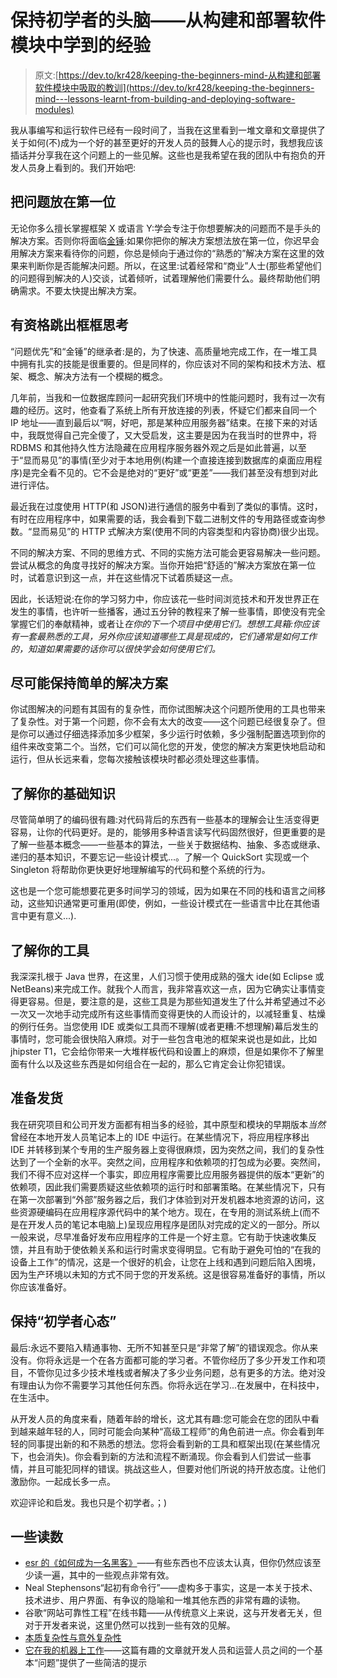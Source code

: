 # 保持初学者的头脑——从构建和部署软件模块中学到的经验

> 原文:[https://dev.to/kr428/keeping-the-beginners-mind-从构建和部署软件模块中吸取的教训](https://dev.to/kr428/keeping-the-beginners-mind---lessons-learnt-from-building-and-deploying-software-modules)

我从事编写和运行软件已经有一段时间了，当我在这里看到一堆文章和文章提供了关于如何(不)成为一个好的甚至更好的开发人员的鼓舞人心的提示时，我想我应该插话并分享我在这个问题上的一些见解。这些也是我希望在我的团队中有抱负的开发人员身上看到的。我们开始吧:

## 把问题放在第一位

无论你多么擅长掌握框架 X 或语言 Y:学会专注于你想要解决的问题而不是手头的解决方案。否则你将面临[金锤](https://en.wikipedia.org/wiki/Law_of_the_instrument):如果你把你的解决方案想法放在第一位，你迟早会用解决方案来看待你的问题，你总是倾向于通过你的“熟悉的”解决方案在这里的效果来判断你是否能解决问题。所以，在这里:试着经常和“商业”人士(那些希望他们的问题得到解决的人)交谈，试着倾听，试着理解他们需要什么。最终帮助他们明确需求。不要太快提出解决方案。

## 有资格跳出框框思考

“问题优先”和“金锤”的继承者:是的，为了快速、高质量地完成工作，在一堆工具中拥有扎实的技能是很重要的。但是同样的，你应该对不同的架构和技术方法、框架、概念、解决方法有一个模糊的概念。

几年前，当我和一位数据库顾问一起研究我们环境中的性能问题时，我有过一次有趣的经历。这时，他查看了系统上所有开放连接的列表，怀疑它们都来自同一个 IP 地址——直到最后以“啊，好吧，那是某种应用服务器”结束。在接下来的对话中，我既觉得自己完全傻了，又大受启发，这主要是因为在我当时的世界中，将 RDBMS 和其他持久性方法隐藏在应用程序服务器外观之后是如此普遍，以至于“显而易见”的事情(至少对于本地用例(构建一个直接连接到数据库的桌面应用程序)是完全看不见的。它不会是绝对的“更好”或“更差”——我们甚至没有想到对此进行评估。

最近我在过度使用 HTTP(和 JSON)进行通信的服务中看到了类似的事情。这时，有时在应用程序中，如果需要的话，我会看到下载二进制文件的专用路径或查询参数。“显而易见”的 HTTP 式解决方案(使用不同的内容类型和内容协商)很少出现。

不同的解决方案、不同的思维方式、不同的实施方法可能会更容易解决一些问题。尝试从概念的角度寻找好的解决方案。当你开始把“舒适的”解决方案放在第一位时，试着意识到这一点，并在这些情况下试着质疑这一点。

因此，长话短说:在你的学习努力中，你应该花一些时间浏览技术和开发世界正在发生的事情，也许听一些播客，通过五分钟的教程来了解一些事情，即使没有完全掌握它们的奉献精神，或者让*在你的下一个项目中使用它们。想想工具箱:你应该有一套最熟悉的工具，另外你应该知道哪些工具是现成的，它们通常是如何工作的，知道如果需要的话你可以很快学会如何使用它们。*

## 尽可能保持简单的解决方案

你试图解决的问题有其固有的复杂性，而你试图解决这个问题所使用的工具也带来了复杂性。对于第一个问题，你不会有太大的改变——这个问题已经很复杂了。但是你可以通过仔细选择添加多少框架，多少运行时依赖，多少强制配置选项到你的组件来改变第二个。当然，它们可以简化您的开发，使您的解决方案更快地启动和运行，但从长远来看，您每次接触该模块时都必须处理这些事情。

## 了解你的基础知识

尽管简单明了的编码很有趣:对代码背后的东西有一些基本的理解会让生活变得更容易，让你的代码更好。是的，能够用多种语言读写代码固然很好，但更重要的是了解一些基本概念——一些基本的算法，一些关于数据结构、抽象、多态或继承、递归的基本知识，不要忘记一些设计模式...。了解一个 QuickSort 实现或一个 Singleton 将帮助你更快更好地理解编写的代码和整个系统的行为。

这也是一个您可能想要花更多时间学习的领域，因为如果在不同的栈和语言之间移动，这些知识通常更可重用(即使，例如，一些设计模式在一些语言中比在其他语言中更有意义...).

## 了解你的工具

我深深扎根于 Java 世界，在这里，人们习惯于使用成熟的强大 ide(如 Eclipse 或 NetBeans)来完成工作。就我个人而言，我非常喜欢这一点，因为它确实让事情变得更容易。但是，要注意的是，这些工具是为那些知道发生了什么并希望通过不必一次又一次地手动完成所有这些事情而变得更快的人而设计的，以减轻重复、枯燥的例行任务。当您使用 IDE 或类似工具而不理解(或者更糟:不想理解)幕后发生的事情时，您可能会很快陷入麻烦。对于一些包含电池的框架来说也是如此，比如 jhipster T1，它会给你带来一大堆样板代码和设置上的麻烦，但是如果你不了解里面有什么以及这些东西是如何组合在一起的，那么它肯定会让你犯错误。

## 准备发货

我在研究项目和公司开发方面都有相当多的经验，其中原型和模块的早期版本*当然*曾经在本地开发人员笔记本上的 IDE 中运行。在某些情况下，将应用程序移出 IDE 并转移到某个专用的生产服务器上变得很麻烦，因为突然之间，我们的复杂性达到了一个全新的水平。突然之间，应用程序和依赖项的打包成为必要。突然间，我们不得不应对这样一个事实，即应用程序需要比应用服务器提供的版本“更新”的依赖项，因此我们需要质疑这些依赖项的运行时和部署策略。在某些情况下，只有在第一次部署到“外部”服务器之后，我们才体验到对开发机器本地资源的访问，这些资源硬编码在应用程序源代码中的某个地方。现在，在专用的测试系统上(而不是在开发人员的笔记本电脑上)呈现应用程序是团队对完成的定义的一部分。所以一般来说，尽早准备好发布应用程序的工件是一个好主意。它有助于快速收集反馈，并且有助于使依赖关系和运行时需求变得明显。它有助于避免可怕的“在我的设备上工作”的情况，这是一个很好的机会，让您在上线和遇到问题后陷入困境，因为生产环境以未知的方式不同于您的开发系统。这是很容易准备好的事情，所以你应该准备好。

## 保持“初学者心态”

最后:永远不要陷入精通事物、无所不知甚至只是“非常了解”的错误观念。你从来没有。你将永远是一个在各方面都可能的学习者。不管你经历了多少开发工作和项目，不管你见过多少技术堆栈或者解决了多少业务问题，总有更多的方法。绝对没有理由认为你不需要学习其他任何东西。你将永远在学习...在发展中，在科技中，在生活中。

从开发人员的角度来看，随着年龄的增长，这尤其有趣:您可能会在您的团队中看到越来越年轻的人，同时可能会向某种“高级工程师”的角色前进一点。你会看到年轻的同事提出新的和不熟悉的想法。您将会看到新的工具和框架出现(在某些情况下，也会消失)。你会看到新的方法和流程不断涌现。你会看到人们尝试一些事情，并且可能犯同样的错误。挑战这些人，但要对他们所说的持开放态度。让他们激励你。一起成长多一点。

欢迎评论和启发。我也只是个初学者。；)

## 一些读数

*   [esr 的《如何成为一名黑客》](http://www.catb.org/esr/faqs/hacker-howto.html)——有些东西也不应该太认真，但你仍然应该至少读一遍，其中的一些观点非常有效。
*   Neal Stephensons“起初有命令行”——虚构多于事实，这是一本关于技术、技术进步、用户界面、有争议的隐喻和一堆其他东西的非常有趣的读物。
*   谷歌“网站可靠性工程”在线书籍——从传统意义上来说，这与开发者无关，但对于开发者来说，这里仍然可以找到一些有效的见解。
*   [本质复杂性与意外复杂性](http://simplicable.com/new/accidental-complexity-vs-essential-complexity)
*   [它在我的机器上工作](http://www.dylanbeattie.net/2017/04/it-works-on-my-machine.html)——这篇有趣的文章就开发人员和运营人员之间的一个基本“问题”提供了一些简洁的提示